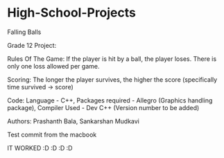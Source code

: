 High-School-Projects
====================

Falling Balls

Grade 12 Project:

Rules Of The Game:
If the player is hit by a ball, the player loses.
There is only one loss allowed per game.

Scoring:
The longer the player survives, the higher the score (specifically time survived -> score)

Code:
Language - C++,
Packages required - Allegro (Graphics handling package),
Compiler Used - Dev C++ (Version number to be added)

Authors:
Prashanth Bala,
Sankarshan Mudkavi

Test commit from the macbook

IT WORKED :D :D :D :D



